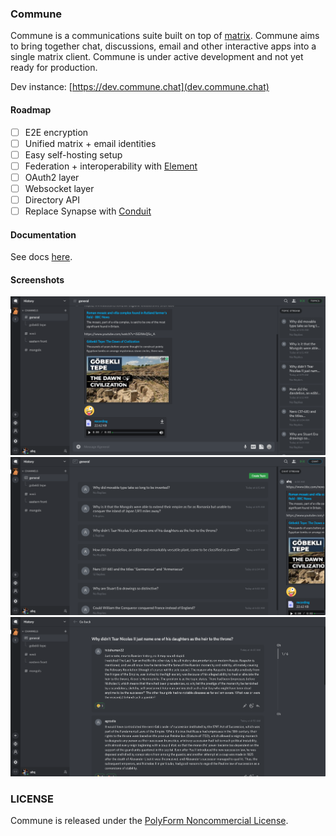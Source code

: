 ### Commune
Commune is a communications suite built on top of [matrix](https://matrix.org). Commune aims to bring together chat, discussions, email and other interactive apps into a single matrix client. Commune is under active development and not yet ready for production.

Dev instance: [https://dev.commune.chat](dev.commune.chat)

#### Roadmap

- [ ] E2E encryption
- [ ] Unified matrix + email identities
- [ ] Easy self-hosting setup
- [ ] Federation + interoperability with [Element](https://app.element.io)
- [ ] OAuth2 layer
- [ ] Websocket layer
- [ ] Directory API
- [ ] Replace Synapse with [Conduit](https://gitlab.com/famedly/conduit)

#### Documentation
See docs [here](https://docs.commune.chat).

#### Screenshots

![Alt text](/docs/screenshots/screenshot3.png?raw=true "")
![Alt text](/docs/screenshots/screenshot2.png?raw=true "")
![Alt text](/docs/screenshots/screenshot1.png?raw=true "")

### LICENSE
Commune is released under the [PolyForm Noncommercial License](https://polyformproject.org/wp-content/uploads/2020/05/PolyForm-Noncommercial-1.0.0.txt).

